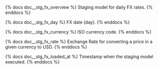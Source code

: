 {% docs doc__stg_fx_overview %}
Staging model for daily FX rates.
{% enddocs %}

{% docs doc__stg_fx_day %}
FX date (day).
{% enddocs %}

{% docs doc__stg_fx_currency %}
ISO currency code.
{% enddocs %}

{% docs doc__stg_fx_rate %}
Exchange Rate for converting a price in a given currency to USD.
{% enddocs %}

{% docs doc__stg_fx_loaded_at %}
Timestamp when the staging model executed.
{% enddocs %}
